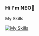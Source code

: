 ### Hi I'm NEO👋
My Skills 


[![My Skills](https://skillicons.dev/icons?i=ts,js,react,next,vue,jquery,tailwind,css,html,github,python)](https://skillicons.dev)
<!--
*marziecode/marziecode* is a ✨ special ✨ repository because its `README.md` (this file) appears on your GitHub profile.

Here are some ideas to get you started:

- 🔭 I’m currently working on ...
- 🌱 I’m currently learning ...
- 👯 I’m looking to collaborate on ...
- 🤔 I’m looking for help with ...
- 💬 Ask me about ...
- 📫 How to reach me: ...
- 😄 Pronouns: ...
- ⚡ Fun fact: ..
-->
